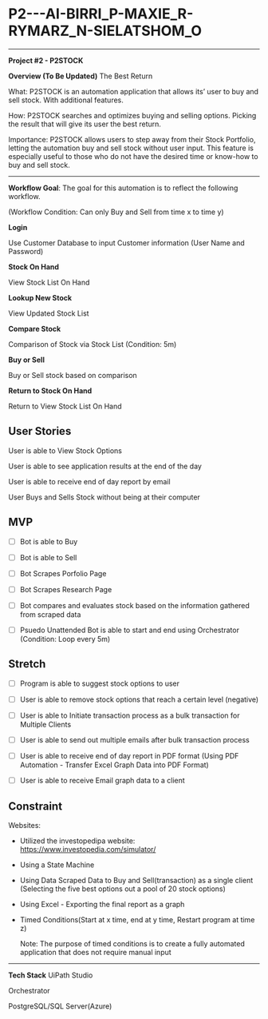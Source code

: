# P2---AI-BIRRI_P-MAXIE_R-RYMARZ_N-SIELATSHOM_O
------------------------------------------------

**Project #2 - P2STOCK**

**Overview (To Be Updated)**
The Best Return

What: P2STOCK is an automation application that allows its’ user to buy and sell stock. With additional features.

How: P2STOCK searches and optimizes buying and selling options. Picking the result that will give its user the best return.

Importance: P2STOCK allows users to step away from their Stock Portfolio, letting the automation buy and sell stock without user input. This feature is especially useful to those who do not have the desired time or know-how to buy and sell stock. 

----

**Workflow Goal**: The goal for this automation is to reflect the following workflow.

(Workflow Condition: Can only Buy and Sell from time x to time y)

**Login**

Use Customer Database to input Customer information (User Name and Password)

**Stock On Hand**

View Stock List On Hand

**Lookup New Stock**

View Updated Stock List

**Compare Stock**

Comparison of Stock via Stock List (Condition: 5m)

**Buy or Sell**

Buy or Sell stock based on comparison

**Return to Stock On Hand**

Return to View Stock List On Hand

**User Stories**
---

User is able to View Stock Options

User is able to see application results at the end of the day

User is able to receive end of day report by email

User Buys and Sells Stock without being at their computer

MVP
--------------

- [ ] Bot is able to Buy

- [ ] Bot is able to Sell

- [ ] Bot Scrapes Porfolio Page 

- [ ] Bot Scrapes Research Page

- [ ] Bot compares and evaluates stock based on the information gathered from scraped data

- [ ] Psuedo Unattended Bot is able to start and end using Orchestrator (Condition: Loop every 5m)

**Stretch**
--------------
- [ ] Program is able to suggest stock options to user

- [ ] User is able to remove stock options that reach a certain level (negative)

- [ ] User is able to Initiate transaction process as a bulk transaction for Multiple Clients

- [ ] User is able to send out multiple emails after bulk transaction process

- [ ] User is able to receive end of day report in PDF format (Using PDF Automation - Transfer Excel Graph Data into PDF Format)

- [ ] User is able to receive Email graph data to a client 

**Constraint**
--------------
Websites:

* Utilized the investopedipa website: https://www.investopedia.com/simulator/

* Using a State Machine

* Using Data Scraped Data to Buy and Sell(transaction) as a single client (Selecting the five best options out a pool of 20 stock options)

* Using Excel - Exporting the final report as a graph

* Timed Conditions(Start at x time, end at y time, Restart program at time z)

	Note: The purpose of timed conditions is to create a fully automated application that does not require manual input

-----
**Tech Stack**
UiPath Studio

Orchestrator

PostgreSQL/SQL Server(Azure)

